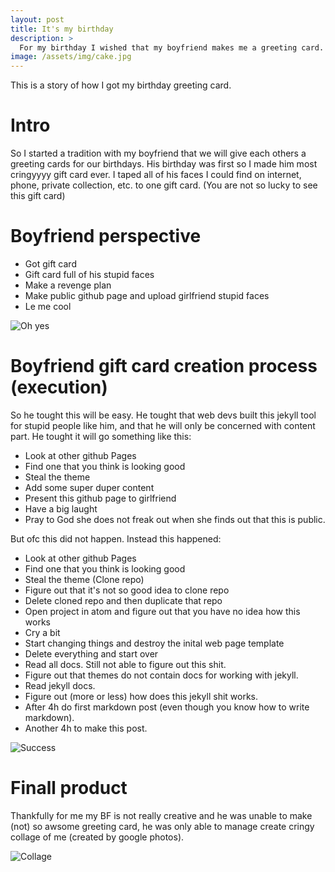 ```yaml
---
layout: post
title: It's my birthday
description: >
  For my birthday I wished that my boyfriend makes me a greeting card. (That was a bay idea.)
image: /assets/img/cake.jpg
---
```


This is a story of how I got my birthday greeting card.

# Intro

So I started a tradition with my boyfriend that we will give each others a greeting cards for our birthdays.
His birthday was first so I made him most cringyyyy gift card ever.
I taped all of his faces I could find on internet, phone, private collection, etc. to one gift card.
(You are not so lucky to see this gift card)

# Boyfriend perspective
- Got gift card
- Gift card full of his stupid faces
- Make a revenge plan
- Make public github page and upload girlfriend stupid faces
- Le me cool

![Oh yes]({{site.baseurl}}/assets/img/oh_yes.jpg)

# Boyfriend gift card creation process (execution)

So he tought this will be easy. He tought that web devs built this jekyll tool for stupid people like him, and that he will only be concerned with content part. He tought it will go something like this:
- Look at other github Pages
- Find one that you think is looking good
- Steal the theme
- Add some super duper content
- Present this github page to girlfriend
- Have a big laught
- Pray to God she does not freak out when she finds out that this is public.

But ofc this did not happen. Instead this happened:
- Look at other github Pages
- Find one that you think is looking good
- Steal the theme (Clone repo)
- Figure out that it's not so good idea to clone repo
- Delete cloned repo and then duplicate that repo
- Open project in atom and figure out that you have no idea how this works
- Cry a bit
- Start changing things and destroy the inital web page template
- Delete everything and start over
- Read all docs. Still not able to figure out this shit.
- Figure out that themes do not contain docs for working with jekyll.
- Read jekyll docs.
- Figure out (more or less) how does this jekyll shit works.
- After 4h do first markdown post (even though you know how to write markdown).
- Another 4h to make this post.

![Success]({{site.baseurl}}/assets/img/success.jpg)

# Finall product

Thankfully for me my BF is not really creative and he was unable to make (not) so awsome greeting card, he was only able to manage create cringy collage of me (created by google photos).  

![Collage]({{site.baseurl}}/assets/img/collage.jpg)
